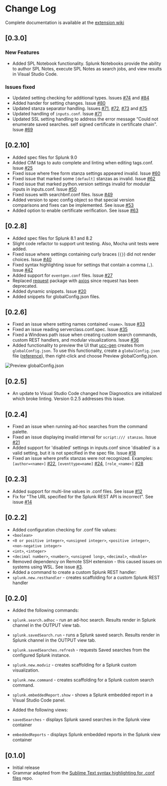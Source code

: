 # Change Log

Complete documentation is available at the [extension wiki](https://github.com/splunk/vscode-extension-splunk/wiki)

## [0.3.0]
### New Features
- Added SPL Notebook functionality.  Splunk Notebooks provide the ability to author SPL Notes, execute SPL Notes as search jobs, and view results in Visual Studio Code.

### Issues fixed
- Updated setting checking for additional types. Issues [#74](https://github.com/splunk/vscode-extension-splunk/issues/74) and [#84](https://github.com/splunk/vscode-extension-splunk/issues/84)
- Added hander for setting changes. Issue [#80](https://github.com/splunk/vscode-extension-splunk/issues/80) 
- Updated stanza separator handling. Issues [#71](https://github.com/splunk/vscode-extension-splunk/issues/71), [#72](https://github.com/splunk/vscode-extension-splunk/issues/72), [#73](https://github.com/splunk/vscode-extension-splunk/issues/73) and [#75](https://github.com/splunk/vscode-extension-splunk/issues/75)
- Updated handling of `inputs.conf`. Issue [#71](https://github.com/splunk/vscode-extension-splunk/issues/71)
- Updated SSL setting handling to address the error message “Could not enumerate saved searches. self signed certificate in certificate chain". Issue [#69](https://github.com/splunk/vscode-extension-splunk/issues/69)
 

## [0.2.10]
- Added spec files for Splunk 9.0
- Added CIM tags to auto complete and linting when editing tags.conf. Issue [#25](https://github.com/splunk/vscode-extension-splunk/issues/25)
- Fixed issue where free form stanza settings appeared invalid. Issue [#60](https://github.com/splunk/vscode-extension-splunk/issues/60)
- Fixed issue that marked some `[default]` stanzas as invalid. Issue [#62](https://github.com/splunk/vscode-extension-splunk/issues/62)
- Fixed issue that marked python.version settings invalid for modular inputs in inputs.conf. Issue [#50](https://github.com/splunk/vscode-extension-splunk/issues/50)
- Fixed issues with searchbnf.conf files. Issue [#49](https://github.com/splunk/vscode-extension-splunk/issues/49)
- Added version to spec config object so that special version comparisons and fixes can be implemented. See issue [#53](https://github.com/splunk/vscode-extension-splunk/issues/53)
- Added option to enable certificate verification. See issue [#63](https://github.com/splunk/vscode-extension-splunk/issues/63)

## [0.2.8]
- Added spec files for Splunk 8.1 and 8.2
- Slight code refactor to support unit testing. Also, Mocha unit tests were added.
- Fixed issue where settings containing curly braces (`{}`) did not render choices. Issue [#40](https://github.com/splunk/vscode-extension-splunk/issues/40)
- Fixed syntax highlighting issue for settings that contain a comma (`,`). Issue [#42](https://github.com/splunk/vscode-extension-splunk/issues/42)
- Added support for `eventgen.conf` files. Issue [#27](https://github.com/splunk/vscode-extension-splunk/issues/27)
- Replaced [request](https://www.npmjs.com/package/request) package with [axios](https://www.npmjs.com/package/axios) since request has been deprecated.
- Added dynamic snippets. Issue [#20](https://github.com/splunk/vscode-extension-splunk/issues/20)
- Added snippets for globalConfig.json files.

## [0.2.6]
- Fixed an issue where setting names contained `<name>`. Issue [#33](https://github.com/splunk/vscode-extension-splunk/issues/33)
- Fixed an issue reading serverclass.conf.spec. Issue [#35](https://github.com/splunk/vscode-extension-splunk/issues/35)
- Fixed a Windows path issue when creating custom search commands, custom REST handlers, and modular visualizations. Issue [#36](https://github.com/splunk/vscode-extension-splunk/issues/36)
- Added functionality to preview the UI that [ucc-gen](https://github.com/splunk/addonfactory-ucc-generator) creates from `globalConfig.json`. To use this functionality, create a `globalConfig.json` file ([reference](https://github.com/splunk/addonfactory-ucc-generator/blob/main/tests/data/globalConfig.json)), then right-click and choose Preview globalConfig.json.

![Preview globalConfig.json](https://raw.githubusercontent.com/wiki/splunk/vscode-extension-splunk/images/previewGlobalConfig.png)

## [0.2.5]
- An update to Visual Studio Code changed how Diagnostics are initialized which broke linting. Version 0.2.5 addresses this issue.

## [0.2.4]
- Fixed an issue when running ad-hoc searches from the command palette.
- Fixed an issue displaying invalid interval for `script:/// stanzas`. Issue [#21](https://github.com/splunk/vscode-extension-splunk/issues/21)
- Added support for 'disabled' settings in inputs.conf since 'disabled' is a valid setting, but it is not specified in the spec file. Issue [#18](https://github.com/splunk/vscode-extension-splunk/issues/18)
- Fixed an issue where prefix stanzas were not recognized. Examples: `[author=<name>]` [#22](https://github.com/splunk/vscode-extension-splunk/issues/22), `[eventtype=name]` [#24](https://github.com/splunk/vscode-extension-splunk/issues/24), `[role_<name>]` [#28](https://github.com/splunk/vscode-extension-splunk/issues/28)

## [0.2.3]
- Added support for multi-line values in .conf files. See issue [#12](https://github.com/splunk/vscode-extension-splunk/issues/12)
- Fix for "The URL specified for the Splunk REST API is incorrect". See issue [#14](https://github.com/splunk/vscode-extension-splunk/issues/14)

## [0.2.2]
- Added configuration checking for .conf file values:
- `<boolean>`
- `<0 or positive integer>`, `<unsigned integer>`, `<positive integer>`, `<non-negative integer>`
- `<int>`, `<integer>`
- `<decimal number>`, `<number>`, `<unsigned long>`, `<decimal>`, `<double>`
- Removed dependency on Remote SSH extension - this caused issues on systems using WSL. See issue [#3](https://github.com/splunk/vscode-extension-splunk/issues/3).
- Added a command to create a custom Splunk REST handler:
- `splunk.new.resthandler` - creates scaffolding for a custom Splunk REST handler

## [0.2.0]

- Added the following commands:
- `splunk.search.adhoc` - run an ad-hoc search. Results render in Splunk channel in the OUTPUT view tab.
- `splunk.savedSearch.run` - runs a Splunk saved search. Results render in Splunk channel in the OUTPUT view tab.
- `splunk.savedSearches.refresh` - requests Saved searches from the configured Splunk instance.
- `splunk.new.modviz` - creates scaffolding for a Splunk custom visualization.
- `splunk.new.command` - creates scaffolding for a Splunk custom search command.
- `splunk.embeddedReport.show` - shows a Splunk embedded report in a Visual Studio Code panel.

- Added the following views:
- `savedSearches` - displays Splunk saved searches in the Splunk view container
- `embeddedReports` - displays Splunk embedded reports in the Splunk view container


## [0.1.0]

- Initial release
- Grammar adapted from the [Sublime Text syntax highlighting for .conf files](https://github.com/shakeelmohamed/sublime-splunk-conf-highlighting) repo.